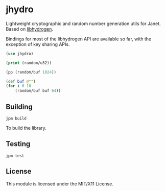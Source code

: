 # jhydro

Lightweight cryptographic and random number generation utils for Janet. Based on [libhydrogen](https://github.com/jedisct1/libhydrogen/).

Bindings for most of the libhydrogen API are available so far, with the exception of key sharing APIs.

```clojure
(use jhydro)

(print (random/u32))

(pp (random/buf 1024))

(def buf @"")
(for i 0 10
    (random/buf buf 64))
```

## Building

```
jpm build
```

To build the library.

## Testing

```
jpm test
```

## License

This module is licensed under the MIT/X11 License.
